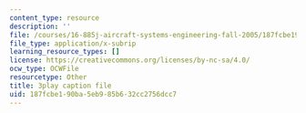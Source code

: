 ```yaml
---
content_type: resource
description: ''
file: /courses/16-885j-aircraft-systems-engineering-fall-2005/187fcbe190ba5eb985b632cc2756dcc7_OksC02Xqe7Q.vtt
file_type: application/x-subrip
learning_resource_types: []
license: https://creativecommons.org/licenses/by-nc-sa/4.0/
ocw_type: OCWFile
resourcetype: Other
title: 3play caption file
uid: 187fcbe1-90ba-5eb9-85b6-32cc2756dcc7
---
```

